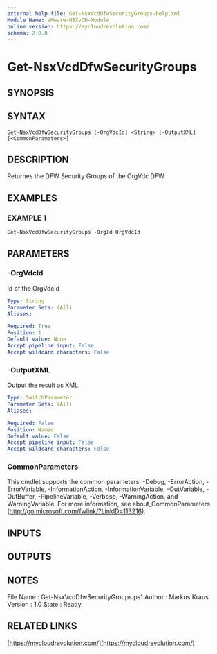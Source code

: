 ```yaml
---
external help file: Get-NsxVcdDfwSecurityGroups-help.xml
Module Name: VMware-NSXvCD-Module
online version: https://mycloudrevolution.com/
schema: 2.0.0
---
```


# Get-NsxVcdDfwSecurityGroups

## SYNOPSIS

## SYNTAX

```
Get-NsxVcdDfwSecurityGroups [-OrgVdcId] <String> [-OutputXML] [<CommonParameters>]
```

## DESCRIPTION
Returnes the DFW Security Groups of the OrgVdc DFW.

## EXAMPLES

### EXAMPLE 1
```
Get-NsxVcdDfwSecurityGroups -OrgId OrgVdcId
```

## PARAMETERS

### -OrgVdcId
Id of the OrgVdcId

```yaml
Type: String
Parameter Sets: (All)
Aliases:

Required: True
Position: 1
Default value: None
Accept pipeline input: False
Accept wildcard characters: False
```

### -OutputXML
Output the result as XML

```yaml
Type: SwitchParameter
Parameter Sets: (All)
Aliases:

Required: False
Position: Named
Default value: False
Accept pipeline input: False
Accept wildcard characters: False
```

### CommonParameters
This cmdlet supports the common parameters: -Debug, -ErrorAction, -ErrorVariable, -InformationAction, -InformationVariable, -OutVariable, -OutBuffer, -PipelineVariable, -Verbose, -WarningAction, and -WarningVariable.
For more information, see about_CommonParameters (http://go.microsoft.com/fwlink/?LinkID=113216).

## INPUTS

## OUTPUTS

## NOTES
File Name  : Get-NsxVcdDfwSecurityGroups.ps1
Author     : Markus Kraus
Version    : 1.0
State      : Ready

## RELATED LINKS

[https://mycloudrevolution.com/](https://mycloudrevolution.com/)

